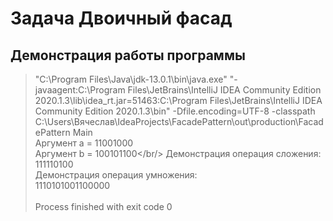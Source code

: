 # Задача Двоичный фасад

##  Демонстрация работы программы

> "C:\Program Files\Java\jdk-13.0.1\bin\java.exe" "-javaagent:C:\Program Files\JetBrains\IntelliJ IDEA Community Edition 2020.1.3\lib\idea_rt.jar=51463:C:\Program Files\JetBrains\IntelliJ IDEA Community Edition 2020.1.3\bin" -Dfile.encoding=UTF-8 -classpath C:\Users\Вячеслав\IdeaProjects\FacadePattern\out\production\FacadePattern Main<br/>
> Аргумент a = 11001000<br/>
> Аргумент b = 100101100</br/>
> Демонстрация операция сложения:<br/>
> 111110100<br/>
> Демонстрация операция умножения:<br/>
> 1110101001100000<br/>
>                      <br/>
> Process finished with exit code 0<br/>
